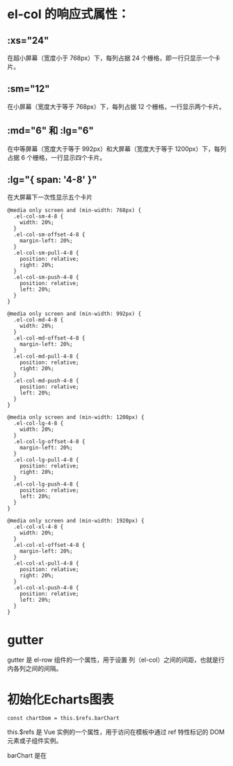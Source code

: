 # el-col 的响应式属性：

## :xs="24"
在超小屏幕（宽度小于 768px）下，每列占据 24 个栅格，即一行只显示一个卡片。

## :sm="12"
在小屏幕（宽度大于等于 768px）下，每列占据 12 个栅格，一行显示两个卡片。

## :md="6" 和 :lg="6"
在中等屏幕（宽度大于等于 992px）和大屏幕（宽度大于等于 1200px）下，每列占据 6 个栅格，一行显示四个卡片。

## :lg="{ span: '4-8' }"
在大屏幕下一次性显示五个卡片

```
@media only screen and (min-width: 768px) {
  .el-col-sm-4-8 {
    width: 20%;
  }
  .el-col-sm-offset-4-8 {
    margin-left: 20%;
  }
  .el-col-sm-pull-4-8 {
    position: relative;
    right: 20%;
  }
  .el-col-sm-push-4-8 {
    position: relative;
    left: 20%;
  }
}

@media only screen and (min-width: 992px) {
  .el-col-md-4-8 {
    width: 20%;
  }
  .el-col-md-offset-4-8 {
    margin-left: 20%;
  }
  .el-col-md-pull-4-8 {
    position: relative;
    right: 20%;
  }
  .el-col-md-push-4-8 {
    position: relative;
    left: 20%;
  }
}

@media only screen and (min-width: 1200px) {
  .el-col-lg-4-8 {
    width: 20%;
  }
  .el-col-lg-offset-4-8 {
    margin-left: 20%;
  }
  .el-col-lg-pull-4-8 {
    position: relative;
    right: 20%;
  }
  .el-col-lg-push-4-8 {
    position: relative;
    left: 20%;
  }
}

@media only screen and (min-width: 1920px) {
  .el-col-xl-4-8 {
    width: 20%;
  }
  .el-col-xl-offset-4-8 {
    margin-left: 20%;
  }
  .el-col-xl-pull-4-8 {
    position: relative;
    right: 20%;
  }
  .el-col-xl-push-4-8 {
    position: relative;
    left: 20%;
  }
}

```

# gutter
gutter 是 el-row 组件的一个属性，用于设置 列（el-col）之间的间距，也就是行内各列之间的间隔。

# 初始化Echarts图表

`const chartDom = this.$refs.barChart`

this.$refs 是 Vue 实例的一个属性，用于访问在模板中通过 ref 特性标记的 DOM 元素或子组件实例。

barChart 是在 <template> 标签中给 <div> 元素设置的 ref 属性值，即 `<div ref="barChart" class="chart" />`。

这行代码的作用是获取到 ref 为 barChart 的 DOM 元素，并将其赋值给变量 chartDom。

`const myChart = echarts.init(chartDom)`

echarts.init() 是 ECharts 提供的一个方法，用于初始化一个 ECharts 实例。

chartDom 是前面获取到的 DOM 元素，作为参数传递给 echarts.init() 方法，表示将 ECharts 图表渲染到这个 DOM 元素中。

这行代码的作用是在 chartDom 这个 DOM 元素上初始化一个 ECharts 实例，并将其赋值给变量 myChart。